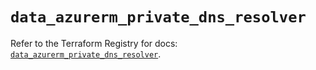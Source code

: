 # `data_azurerm_private_dns_resolver`

Refer to the Terraform Registry for docs: [`data_azurerm_private_dns_resolver`](https://registry.terraform.io/providers/hashicorp/azurerm/4.34.0/docs/data-sources/private_dns_resolver).
